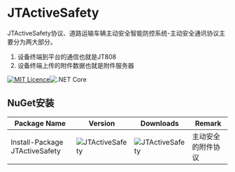 # JTActiveSafety

JTActiveSafety协议、道路运输车辆主动安全智能防控系统-主动安全通讯协议主要分为两大部分。

1. 设备终端到平台的通信也就是JT808
2. 设备终端上传的附件数据也就是附件服务器

[![MIT Licence](https://img.shields.io/github/license/mashape/apistatus.svg)](https://github.com/SmallChi/JTActiveSafety/blob/master/LICENSE)![.NET Core](https://github.com/SmallChi/JTActiveSafety/workflows/.NET%20Core/badge.svg?branch=master)

## NuGet安装

| Package Name          | Version                                            | Downloads|                                     Remark      |
| --------------------- | -------------------------------------------------- | --------------------------------------------------- |--------------------------------------------------- |
| Install-Package JTActiveSafety| ![JTActiveSafety](https://img.shields.io/nuget/v/JTActiveSafety.svg) | ![JTActiveSafety](https://img.shields.io/nuget/dt/JTActiveSafety.svg) |主动安全的附件协议|

